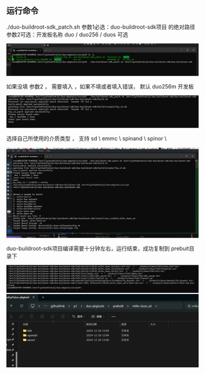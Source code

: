 ## 运行命令

./duo-buildroot-sdk_patch.sh   参数1必选：duo-buildroot-sdk项目 的绝对路径   参数2可选：开发板名称 duo / duo256 / duos 可选

![1735185394275](images/build_prebuilt_file_README/1735185394275.png)

如果没填 参数2 ， 需要填入 ，如果不填或者填入错误， 默认 duo256m 开发板

![1735185835375](images/build_prebuilt_file_README/1735185835375.png)

选择自己所使用的介质类型 ， 支持 sd \ emmc \ spinand \ spinor \

![1735186117258](images/build_prebuilt_file_README/1735186117258.png)

duo-buildroot-sdk项目编译需要十分钟左右，运行结束，成功复制到 prebuit目录下

![1735188541159](images/build_prebuilt_file_README/1735188541159.png)![1735190766028](images/build_prebuilt_file_README/1735190766028.png)
